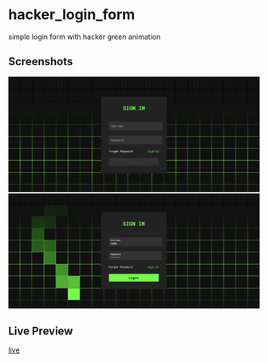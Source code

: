 # hacker_login_form

simple login form with hacker green animation

## Screenshots

![](./imgs/screenshot_1.png)
![](./imgs/screenshot_2.png)

## Live Preview

[live](https://hackerloginform.netlify.app/)
